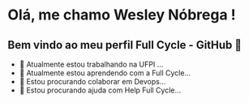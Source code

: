 # Olá, me chamo Wesley Nóbrega ! 
## Bem vindo ao meu perfil Full Cycle - GitHub 👋
- 🔭 Atualmente estou trabalhando na UFPI ...
- 🌱 Atualmente estou aprendendo com a Full Cycle...
- 👯 Estou procurando colaborar em Devops...
- 🤔 Estou procurando ajuda com Help Full Cycle...
